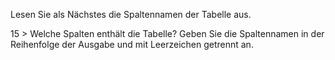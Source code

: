 Lesen Sie als Nächstes die Spaltennamen der Tabelle aus.

15 > Welche Spalten enthält die Tabelle? Geben Sie die Spaltennamen in der Reihenfolge der Ausgabe und mit Leerzeichen getrennt an.